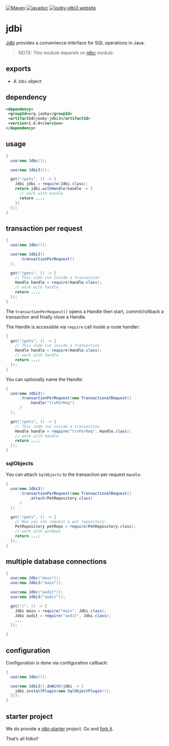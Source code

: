 [![Maven](https://img.shields.io/maven-metadata/v/http/central.maven.org/maven2/org/jooby/jooby-jdbi3/maven-metadata.xml.svg)](http://mvnrepository.com/artifact/org.jooby/jooby-jdbi3/1.6.0)
[![javadoc](https://javadoc.io/badge/org.jooby/jooby-jdbi3.svg)](https://javadoc.io/doc/org.jooby/jooby-jdbi3/1.6.0)
[![jooby-jdbi3 website](https://img.shields.io/badge/jooby-jdbi3-brightgreen.svg)](http://jooby.org/doc/jdbi3)
# jdbi

<a href="https://jdbi.github.io">Jdbi</a> provides a convenience interface for SQL operations in Java.

> NOTE: This module depends on [jdbc](https://github.com/jooby-project/jooby/tree/master/jooby-jdbc) module.

## exports

* A ```Jdbi``` object

## dependency

```xml
<dependency>
 <groupId>org.jooby</groupId>
 <artifactId>jooby-jdbi3</artifactId>
 <version>1.6.0</version>
</dependency>
```

## usage

```java
{
  use(new Jdbc());

  use(new Jdbi3());

  get("/pets", () -> {
    Jdbi jdbi = require(Jdbi.class);
    return jdbi.withHandle(handle -> {
      // work with handle
      return ...;
    })
  });
}
```

## transaction per request

```java
{
  use(new Jdbc());

  use(new Jdbi3()
      .transactionPerRequest()
  );

  get("/pets", () -> {
    // This code run inside a transaction
    Handle handle = require(Handle.class);
    // work with handle
    return ...;
  });
}
```

The `transactionPerRequest()` opens a Handle then start, commit/rollback a transaction and finally close a Handle.

The Handle is accessible via `require` call inside a route handler:

```java
{
  get("/pets", () -> {
    // This code run inside a transaction
    Handle handle = require(Handle.class);
    // work with handle
    return ...;
  });
}
```

You can optionally name the Handle:

```java
{
  use(new Jdbi3()
      .transactionPerRequest(new TransactionalRequest()
          .handle("trxPerReq")
      )
  );

  get("/pets", () -> {
    // This code run inside a transaction
    Handle handle = require("trxPerReq", Handle.class);
    // work with handle
    return ...;
  });
}
```

### sqlObjects

You can attach `SqlObjects` to the transaction per request `Handle`:

```java
{
  use(new Jdbi3()
      .transactionPerRequest(new TransactionalRequest()
          .attach(PetRepository.class)
      )
  );

  get("/pets", () -> {
    // Now you can request a pet repository:
    PetRepository petRepo = require(PetRepository.class);
    // work with petRepo
    return ...;
  });
}
```

## multiple database connections

```java
{
  use(new Jdbc("main"));
  use(new Jdbi3("main"));

  use(new Jdbc("audit"));
  use(new Jdbi3("audit"));

  get("/", () -> {
    Jdbi main = require("main", Jdbi.class);
    Jdbi audit = require("audit", Jdbi.class);
    ...
  });

}
```

## configuration

Configuration is done via configuration callback:

```java
{
  use(new Jdbc());

  use(new Jdbi3().doWith(jdbi -> {
    jdbi.installPlugin(new SqlObjectPlugin());
  }));
}
```

## starter project

We do provide a [jdbi-starter](https://github.com/jooby-project/jdbi-starter) project. Go and [fork it](https://github.com/jooby-project/jdbi-starter).

That’s all folks!!
